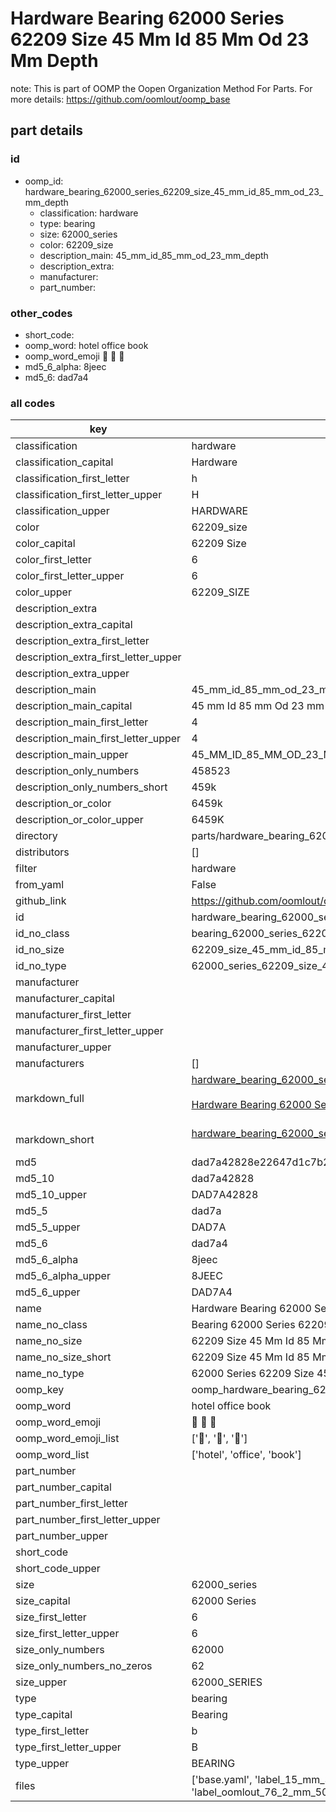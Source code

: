 # Hardware Bearing 62000 Series 62209 Size 45 Mm Id 85 Mm Od 23 Mm Depth  

note: This is part of OOMP the Oopen Organization Method For Parts. For more details: https://github.com/oomlout/oomp_base

##  part details





### id
* oomp_id: hardware_bearing_62000_series_62209_size_45_mm_id_85_mm_od_23_mm_depth
  * classification: hardware
  * type: bearing
  * size: 62000_series
  * color: 62209_size
  * description_main: 45_mm_id_85_mm_od_23_mm_depth
  * description_extra: 
  * manufacturer: 
  * part_number: 

### other_codes
* short_code: 
* oomp_word: hotel office book
* oomp_word_emoji :hotel: :office: :book:
* md5_6_alpha: 8jeec
* md5_6: dad7a4

### all codes 
| key | value |  
| --- | --- |  
| classification | hardware |  
| classification_capital | Hardware |  
| classification_first_letter | h |  
| classification_first_letter_upper | H |  
| classification_upper | HARDWARE |  
| color | 62209_size |  
| color_capital | 62209 Size |  
| color_first_letter | 6 |  
| color_first_letter_upper | 6 |  
| color_upper | 62209_SIZE |  
| description_extra |  |  
| description_extra_capital |  |  
| description_extra_first_letter |  |  
| description_extra_first_letter_upper |  |  
| description_extra_upper |  |  
| description_main | 45_mm_id_85_mm_od_23_mm_depth |  
| description_main_capital | 45 mm Id 85 mm Od 23 mm Depth |  
| description_main_first_letter | 4 |  
| description_main_first_letter_upper | 4 |  
| description_main_upper | 45_MM_ID_85_MM_OD_23_MM_DEPTH |  
| description_only_numbers | 458523 |  
| description_only_numbers_short | 459k |  
| description_or_color | 6459k |  
| description_or_color_upper | 6459K |  
| directory | parts/hardware_bearing_62000_series_62209_size_45_mm_id_85_mm_od_23_mm_depth |  
| distributors | [] |  
| filter | hardware |  
| from_yaml | False |  
| github_link | https://github.com/oomlout/oomlout_oomp_part_src/tree/main/parts/hardware_bearing_62000_series_62209_size_45_mm_id_85_mm_od_23_mm_depth/working |  
| id | hardware_bearing_62000_series_62209_size_45_mm_id_85_mm_od_23_mm_depth |  
| id_no_class | bearing_62000_series_62209_size_45_mm_id_85_mm_od_23_mm_depth |  
| id_no_size | 62209_size_45_mm_id_85_mm_od_23_mm_depth |  
| id_no_type | 62000_series_62209_size_45_mm_id_85_mm_od_23_mm_depth |  
| manufacturer |  |  
| manufacturer_capital |  |  
| manufacturer_first_letter |  |  
| manufacturer_first_letter_upper |  |  
| manufacturer_upper |  |  
| manufacturers | [] |  
| markdown_full | [hardware_bearing_62000_series_62209_size_45_mm_id_85_mm_od_23_mm_depth](https://github.com/oomlout/oomlout_oomp_part_src/tree/main/parts/hardware_bearing_62000_series_62209_size_45_mm_id_85_mm_od_23_mm_depth/working)<br>[](https://github.com/oomlout/oomlout_oomp_part_src/tree/main/parts/hardware_bearing_62000_series_62209_size_45_mm_id_85_mm_od_23_mm_depth/working)<br>[Hardware Bearing 62000 Series 62209 Size 45 Mm Id 85 Mm Od 23 Mm Depth](https://github.com/oomlout/oomlout_oomp_part_src/tree/main/parts/hardware_bearing_62000_series_62209_size_45_mm_id_85_mm_od_23_mm_depth/working)<br><br> |  
| markdown_short | [hardware_bearing_62000_series_62209_size_45_mm_id_85_mm_od_23_mm_depth](https://github.com/oomlout/oomlout_oomp_part_src/tree/main/parts/hardware_bearing_62000_series_62209_size_45_mm_id_85_mm_od_23_mm_depth/working)<br><br> |  
| md5 | dad7a42828e22647d1c7b2553a2660a8 |  
| md5_10 | dad7a42828 |  
| md5_10_upper | DAD7A42828 |  
| md5_5 | dad7a |  
| md5_5_upper | DAD7A |  
| md5_6 | dad7a4 |  
| md5_6_alpha | 8jeec |  
| md5_6_alpha_upper | 8JEEC |  
| md5_6_upper | DAD7A4 |  
| name | Hardware Bearing 62000 Series 62209 Size 45 Mm Id 85 Mm Od 23 Mm Depth |  
| name_no_class | Bearing 62000 Series 62209 Size 45 Mm Id 85 Mm Od 23 Mm Depth |  
| name_no_size | 62209 Size 45 Mm Id 85 Mm Od 23 Mm Depth |  
| name_no_size_short | 62209 Size 45 Mm Id 85 Mm Od 23 Mm Depth |  
| name_no_type | 62000 Series 62209 Size 45 Mm Id 85 Mm Od 23 Mm Depth |  
| oomp_key | oomp_hardware_bearing_62000_series_62209_size_45_mm_id_85_mm_od_23_mm_depth |  
| oomp_word | hotel office book |  
| oomp_word_emoji | :hotel: :office: :book: |  
| oomp_word_emoji_list | [':hotel:', ':office:', ':book:'] |  
| oomp_word_list | ['hotel', 'office', 'book'] |  
| part_number |  |  
| part_number_capital |  |  
| part_number_first_letter |  |  
| part_number_first_letter_upper |  |  
| part_number_upper |  |  
| short_code |  |  
| short_code_upper |  |  
| size | 62000_series |  
| size_capital | 62000 Series |  
| size_first_letter | 6 |  
| size_first_letter_upper | 6 |  
| size_only_numbers | 62000 |  
| size_only_numbers_no_zeros | 62 |  
| size_upper | 62000_SERIES |  
| type | bearing |  
| type_capital | Bearing |  
| type_first_letter | b |  
| type_first_letter_upper | B |  
| type_upper | BEARING |  
| files | ['base.yaml', 'label_15_mm_30_mm.pdf', 'label_15_mm_30_mm.svg', 'label_76_2_mm_50_8_mm.pdf', 'label_76_2_mm_50_8_mm.svg', 'label_oomlout_76_2_mm_50_8_mm.pdf', 'label_oomlout_76_2_mm_50_8_mm.svg', 'readme.md', 'working.json', 'working.yaml'] |  
